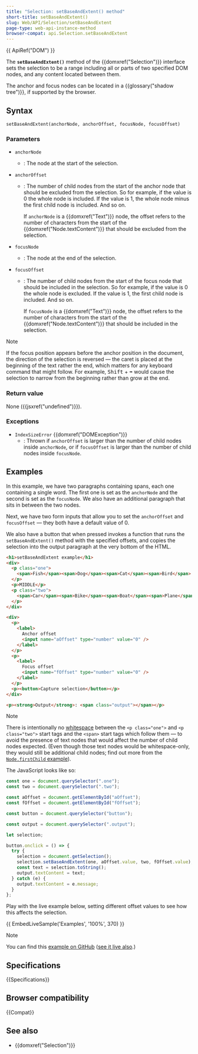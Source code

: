 ```yaml
---
title: "Selection: setBaseAndExtent() method"
short-title: setBaseAndExtent()
slug: Web/API/Selection/setBaseAndExtent
page-type: web-api-instance-method
browser-compat: api.Selection.setBaseAndExtent
---
```


{{ ApiRef("DOM") }}

The **`setBaseAndExtent()`** method of the {{domxref("Selection")}} interface sets the selection to be a range including all or parts of two specified DOM nodes, and any content located between them.

The anchor and focus nodes can be located in a {{glossary("shadow tree")}}, if supported by the browser.

## Syntax

```js-nolint
setBaseAndExtent(anchorNode, anchorOffset, focusNode, focusOffset)
```

### Parameters

- `anchorNode`
  - : The node at the start of the selection.
- `anchorOffset`

  - : The number of child nodes from the start of the anchor node that should be excluded from the selection.
    So for example, if the value is 0 the whole node is included.
    If the value is 1, the whole node minus the first child node is included.
    And so on.

    If `anchorNode` is a {{domxref("Text")}} node, the offset refers to the number of characters from the start of the {{domxref("Node.textContent")}} that should be excluded from the selection.

- `focusNode`
  - : The node at the end of the selection.
- `focusOffset`

  - : The number of child nodes from the start of the focus node that should be included in the selection.
    So for example, if the value is 0 the whole node is excluded.
    If the value is 1, the first child node is included. And so on.

    If `focusNode` is a {{domxref("Text")}} node, the offset refers to the number of characters from the start of the {{domxref("Node.textContent")}} that should be included in the selection.

> [!NOTE]
> If the focus position appears before the anchor position in the document, the direction of the selection is reversed — the caret is placed at the beginning of the text rather the end, which matters for any keyboard command that might follow.
> For example, <kbd>Shift</kbd> + <kbd>➡︎</kbd> would cause the selection to narrow from the beginning rather than grow at the end.

### Return value

None ({{jsxref("undefined")}}).

### Exceptions

- `IndexSizeError` {{domxref("DOMException")}}
  - : Thrown if `anchorOffset` is larger than the number of child nodes inside `anchorNode`, or if `focusOffset` is larger than the number of child nodes inside `focusNode`.

## Examples

In this example, we have two paragraphs containing spans, each one containing a single word.
The first one is set as the `anchorNode` and the second is set as the `focusNode`.
We also have an additional paragraph that sits in between the two nodes.

Next, we have two form inputs that allow you to set the `anchorOffset` and `focusOffset` — they both have a default value of 0.

We also have a button that when pressed invokes a function that runs the `setBaseAndExtent()` method with the specified offsets, and copies the selection into the output paragraph at the very bottom of the HTML.

```html
<h1>setBaseAndExtent example</h1>
<div>
  <p class="one">
    <span>Fish</span><span>Dog</span><span>Cat</span><span>Bird</span>
  </p>
  <p>MIDDLE</p>
  <p class="two">
    <span>Car</span><span>Bike</span><span>Boat</span><span>Plane</span>
  </p>
</div>

<div>
  <p>
    <label>
      Anchor offset
      <input name="aOffset" type="number" value="0" />
    </label>
  </p>
  <p>
    <label>
      Focus offset
      <input name="fOffset" type="number" value="0" />
    </label>
  </p>
  <p><button>Capture selection</button></p>
</div>

<p><strong>Output</strong>: <span class="output"></span></p>
```

> [!NOTE]
> There is intentionally no [whitespace](/en-US/docs/Web/API/Document_Object_Model/Whitespace) between the `<p class="one">` and `<p class="two">` start tags and the `<span>` start tags which follow them — to avoid the presence of text nodes that would affect the number of child nodes expected. (Even though those text nodes would be whitespace-only, they would still be additional child nodes; find out more from the [`Node.firstChild` example](/en-US/docs/Web/API/Node/firstChild#example)).

The JavaScript looks like so:

```js
const one = document.querySelector(".one");
const two = document.querySelector(".two");

const aOffset = document.getElementById("aOffset");
const fOffset = document.getElementById("fOffset");

const button = document.querySelector("button");

const output = document.querySelector(".output");

let selection;

button.onclick = () => {
  try {
    selection = document.getSelection();
    selection.setBaseAndExtent(one, aOffset.value, two, fOffset.value);
    const text = selection.toString();
    output.textContent = text;
  } catch (e) {
    output.textContent = e.message;
  }
};
```

Play with the live example below, setting different offset values to see how this affects the selection.

{{ EmbedLiveSample('Examples', '100%', 370) }}

> [!NOTE]
> You can find this [example on GitHub](https://github.com/chrisdavidmills/selection-api-examples/blob/master/setBaseAndExtent.html) ([see it live also](https://chrisdavidmills.github.io/selection-api-examples/setBaseAndExtent.html).)

## Specifications

{{Specifications}}

## Browser compatibility

{{Compat}}

## See also

- {{domxref("Selection")}}

